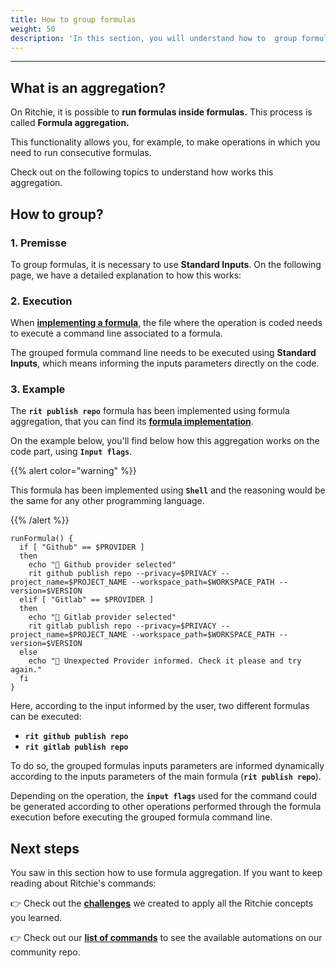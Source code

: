 ```yaml
---
title: How to group formulas
weight: 50
description: 'In this section, you will understand how to  group formulas on Ritchie.'
---
```


---

## What is an aggregation?

On Ritchie, it is possible to **run formulas inside formulas.** This process is called **Formula aggregation.**‌

This functionality allows you, for example, to make operations in which you need to run consecutive formulas. 

Check out on the following topics to understand how works this aggregation. 

## How to group?

### 1. Premisse

To group formulas, it is necessary to use **Standard Inputs**. On the following page, we have a detailed explanation to how this works: 



### 2. Execution <a id="2-execution"></a>

When [**implementing a formula**](https://app.gitbook.com/@zup-products/s/ritchie/~/diff/drafts/-MHIAf91S1RlTOvJs_KU/how-to/implement-a-formula/@drafts), the file where the operation is coded needs to execute a command line associated to a formula.‌

The grouped formula command line needs to be executed using **Standard Inputs**, which means informing the inputs parameters directly on the code.‌

### 3. Example <a id="3-example"></a>

The **`rit publish repo`** formula has been implemented using formula aggregation, that you can find its [**formula implementation**](https://github.com/ZupIT/ritchie-formulas/tree/master/publish/repo).

On the example below, you'll find below how this aggregation works on the code part, using **`Input flags`**.

{{% alert color="warning" %}}

This formula has been implemented using **`Shell`** and the reasoning would be the same for any other programming language.

{{% /alert %}}

```text
runFormula() {
  if [ "Github" == $PROVIDER ]
  then
    echo "🐙 Github provider selected"
    rit github publish repo --privacy=$PRIVACY --project_name=$PROJECT_NAME --workspace_path=$WORKSPACE_PATH --version=$VERSION
  elif [ "Gitlab" == $PROVIDER ]
  then
    echo "🦊 Gitlab provider selected"
    rit gitlab publish repo --privacy=$PRIVACY --project_name=$PROJECT_NAME --workspace_path=$WORKSPACE_PATH --version=$VERSION
  else
    echo "🤖 Unexpected Provider informed. Check it please and try again."
  fi
}
```

Here, according to the input informed by the user, two different formulas can be executed:‌

* **`rit github publish repo`**
* **`rit gitlab publish repo`**

To do so, the grouped formulas inputs parameters are informed dynamically according to the inputs parameters of the main formula \(**`rit publish repo`**\). 

Depending on the operation, the **`input flags`** used for the command could be generated according to other operations performed through the formula execution before executing the grouped formula command line.‌

## Next steps 

You saw in this section how to use formula aggregation. If you want to keep reading about Ritchie's commands:‌

​👉 Check out the [**challenges**](/docs-ritchie/challenges/what-are-these-challenges/) we created to apply all the Ritchie concepts you learned.‌

​👉 Check out our [**list of commands**](/docs-ritchie/reference/list-of-commands-and-flags/) to see the available automations on our community repo.
